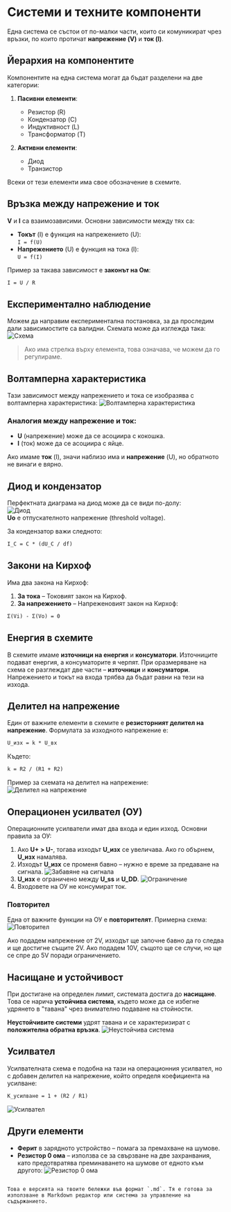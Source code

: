 # Системи и техните компоненти

Една система се състои от по-малки части, които си комуникират чрез връзки, по които протичат **напрежение (V)** и **ток (I)**.

## Йерархия на компонентите
Компонентите на една система могат да бъдат разделени на две категории:

1. **Пасивни елементи**:
    - Резистор (R)
    - Кондензатор (C)
    - Индуктивност (L)
    - Трансформатор (T)
   
2. **Активни елементи**:
    - Диод
    - Транзистор

Всеки от тези елементи има свое обозначение в схемите.

## Връзка между напрежение и ток
**V** и **I** са взаимозависими. Основни зависимости между тях са:

- **Токът** (I) е функция на напрежението (U):  
  `I = f(U)`
- **Напрежението** (U) е функция на тока (I):  
  `U = f(I)`

Пример за такава зависимост е **законът на Ом**:
```md
I = U / R
```

## Експериментално наблюдение
Можем да направим експериментална постановка, за да проследим дали зависимостите са валидни. Схемата може да изглежда така:  
![Схема](images/image.png)

> Ако има стрелка върху елемента, това означава, че можем да го регулираме.

## Волтамперна характеристика
Тази зависимост между напрежението и тока се изобразява с волтамперна характеристика:
![Волтамперна характеристика](images/image-1.png)

### Аналогия между напрежение и ток:
- **U** (напрежение) може да се асоциира с кокошка.
- **I** (ток) може да се асоциира с яйце.

Ако имаме **ток** (I), значи наблизо има и **напрежение** (U), но обратното не винаги е вярно.

## Диод и кондензатор
Перфектната диаграма на диод може да се види по-долу:  
![Диод](images/image-2.png)  
**Uо** е отпускателното напрежение (threshold voltage).

За кондензатор важи следното:
```md
I_C = C * (dU_C / df)
```

## Закони на Кирхоф
Има два закона на Кирхоф:

1. **За тока** – Токовият закон на Кирхоф.
2. **За напрежението** – Напреженовият закон на Кирхоф:
```md
Σ(Vi) - Σ(Vo) = 0
```

## Енергия в схемите
В схемите имаме **източници на енергия** и **консуматори**. Източниците подават енергия, а консуматорите я черпят. При оразмеряване на схема се разглеждат две части – **източници** и **консуматори**. Напрежението и токът на входа трябва да бъдат равни на тези на изхода.

## Делител на напрежение
Един от важните елементи в схемите е **резисторният делител на напрежение**. Формулата за изходното напрежение е:
```md
U_изх = k * U_вх
```
Където:
```md
k = R2 / (R1 + R2)
```

Пример за схемата на делител на напрежение:
![Делител на напрежение](images/image-3.png)

## Операционен усилвател (ОУ)
Операционните усилватели имат два входа и един изход. Основни правила за ОУ:

1. Ако **U+ > U-**, тогава изходът **U_изх** се увеличава. Ако го обърнем, **U_изх** намалява.
2. Изходът **U_изх** се променя бавно – нужно е време за предаване на сигнала.
![Забавяне на сигнала](images/image-5.png)
3. **U_изх** е ограничено между **U_ss** и **U_DD**.
![Ограничение](images/image-6.png)
4. Входовете на ОУ не консумират ток.

### Повторител
Една от важните функции на ОУ е **повторителят**. Примерна схема:
![Повторител](images/image-7.png)

Ако подадем напрежение от 2V, изходът ще започне бавно да го следва и ще достигне същите 2V. Ако подадем 10V, същото ще се случи, но ще се спре до 5V поради ограничението.

## Насищане и устойчивост
При достигане на определен лимит, системата достига до **насищане**. Това се нарича **устойчива система**, където може да се избегне удрянето в "тавана" чрез внимателно подаване на стойности. 

**Неустойчивите системи** удрят тавана и се характеризират с **положителна обратна връзка**.
![Неустойчива система](images/image-8.png)

## Усилвател
Усилвателната схема е подобна на тази на операционния усилвател, но с добавен делител на напрежение, който определя коефициента на усилване:
```md
K_усилване = 1 + (R2 / R1)
```
![Усилвател](images/image-9.png)

## Други елементи
- **Ферит** в зарядното устройство – помага за премахване на шумове.
- **Резистор 0 ома** – използва се за свързване на две захранвания, като предотвратява преминаването на шумове от едното към другото:
![Резистор 0 ома](images/image-10.png)
```

Това е версията на твоите бележки във формат `.md`. Тя е готова за използване в Markdown редактор или система за управление на съдържанието.
